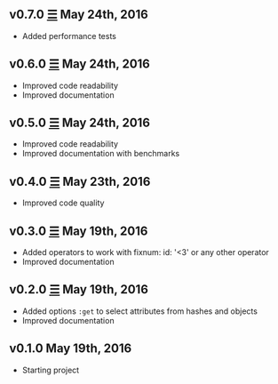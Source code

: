 v0.7.0 [☰](https://github.com/marcomd/Philter/compare/v0.7.0...v0.6.0) May 24th, 2016
------------------------------
* Added performance tests

v0.6.0 [☰](https://github.com/marcomd/Philter/compare/v0.5.0...v0.6.0) May 24th, 2016
------------------------------
* Improved code readability
* Improved documentation

v0.5.0 [☰](https://github.com/marcomd/Philter/compare/v0.4.0...v0.5.0) May 24th, 2016
------------------------------
* Improved code readability
* Improved documentation with benchmarks

v0.4.0 [☰](https://github.com/marcomd/Philter/compare/v0.3.0...v0.4.0) May 23th, 2016
------------------------------
* Improved code quality

v0.3.0 [☰](https://github.com/marcomd/Philter/compare/v0.2.0...v0.3.0) May 19th, 2016
------------------------------
* Added operators to work with fixnum: id: '<3' or any other operator
* Improved documentation

v0.2.0 [☰](https://github.com/marcomd/Philter/compare/v0.1.0...v0.2.0) May 19th, 2016
------------------------------
* Added options `:get` to select attributes from hashes and objects
* Improved documentation

v0.1.0 May 19th, 2016
------------------------------
* Starting project